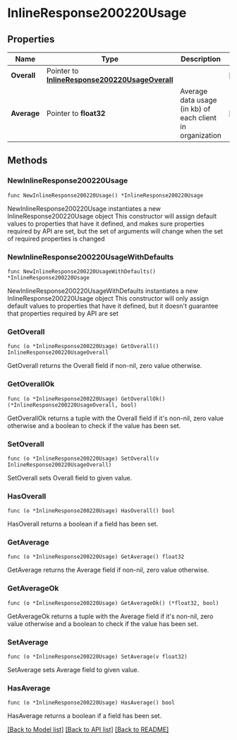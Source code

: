 # InlineResponse200220Usage

## Properties

Name | Type | Description | Notes
------------ | ------------- | ------------- | -------------
**Overall** | Pointer to [**InlineResponse200220UsageOverall**](InlineResponse200220UsageOverall.md) |  | [optional] 
**Average** | Pointer to **float32** | Average data usage (in kb) of each client in organization | [optional] 

## Methods

### NewInlineResponse200220Usage

`func NewInlineResponse200220Usage() *InlineResponse200220Usage`

NewInlineResponse200220Usage instantiates a new InlineResponse200220Usage object
This constructor will assign default values to properties that have it defined,
and makes sure properties required by API are set, but the set of arguments
will change when the set of required properties is changed

### NewInlineResponse200220UsageWithDefaults

`func NewInlineResponse200220UsageWithDefaults() *InlineResponse200220Usage`

NewInlineResponse200220UsageWithDefaults instantiates a new InlineResponse200220Usage object
This constructor will only assign default values to properties that have it defined,
but it doesn't guarantee that properties required by API are set

### GetOverall

`func (o *InlineResponse200220Usage) GetOverall() InlineResponse200220UsageOverall`

GetOverall returns the Overall field if non-nil, zero value otherwise.

### GetOverallOk

`func (o *InlineResponse200220Usage) GetOverallOk() (*InlineResponse200220UsageOverall, bool)`

GetOverallOk returns a tuple with the Overall field if it's non-nil, zero value otherwise
and a boolean to check if the value has been set.

### SetOverall

`func (o *InlineResponse200220Usage) SetOverall(v InlineResponse200220UsageOverall)`

SetOverall sets Overall field to given value.

### HasOverall

`func (o *InlineResponse200220Usage) HasOverall() bool`

HasOverall returns a boolean if a field has been set.

### GetAverage

`func (o *InlineResponse200220Usage) GetAverage() float32`

GetAverage returns the Average field if non-nil, zero value otherwise.

### GetAverageOk

`func (o *InlineResponse200220Usage) GetAverageOk() (*float32, bool)`

GetAverageOk returns a tuple with the Average field if it's non-nil, zero value otherwise
and a boolean to check if the value has been set.

### SetAverage

`func (o *InlineResponse200220Usage) SetAverage(v float32)`

SetAverage sets Average field to given value.

### HasAverage

`func (o *InlineResponse200220Usage) HasAverage() bool`

HasAverage returns a boolean if a field has been set.


[[Back to Model list]](../README.md#documentation-for-models) [[Back to API list]](../README.md#documentation-for-api-endpoints) [[Back to README]](../README.md)


